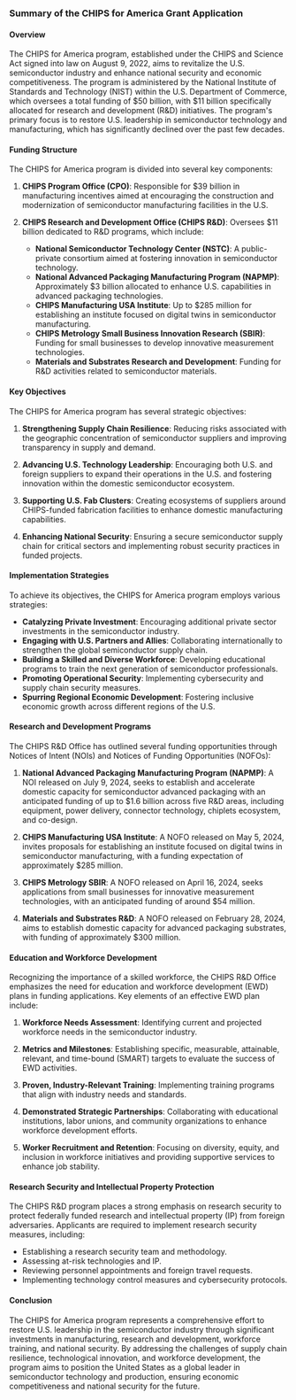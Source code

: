 ### Summary of the CHIPS for America Grant Application

#### Overview

The CHIPS for America program, established under the CHIPS and Science Act signed into law on August 9, 2022, aims to revitalize the U.S. semiconductor industry and enhance national security and economic competitiveness. The program is administered by the National Institute of Standards and Technology (NIST) within the U.S. Department of Commerce, which oversees a total funding of $50 billion, with $11 billion specifically allocated for research and development (R&D) initiatives. The program's primary focus is to restore U.S. leadership in semiconductor technology and manufacturing, which has significantly declined over the past few decades.

#### Funding Structure

The CHIPS for America program is divided into several key components:

1. **CHIPS Program Office (CPO)**: Responsible for $39 billion in manufacturing incentives aimed at encouraging the construction and modernization of semiconductor manufacturing facilities in the U.S.
   
2. **CHIPS Research and Development Office (CHIPS R&D)**: Oversees $11 billion dedicated to R&D programs, which include:
   - **National Semiconductor Technology Center (NSTC)**: A public-private consortium aimed at fostering innovation in semiconductor technology.
   - **National Advanced Packaging Manufacturing Program (NAPMP)**: Approximately $3 billion allocated to enhance U.S. capabilities in advanced packaging technologies.
   - **CHIPS Manufacturing USA Institute**: Up to $285 million for establishing an institute focused on digital twins in semiconductor manufacturing.
   - **CHIPS Metrology Small Business Innovation Research (SBIR)**: Funding for small businesses to develop innovative measurement technologies.
   - **Materials and Substrates Research and Development**: Funding for R&D activities related to semiconductor materials.

#### Key Objectives

The CHIPS for America program has several strategic objectives:

1. **Strengthening Supply Chain Resilience**: Reducing risks associated with the geographic concentration of semiconductor suppliers and improving transparency in supply and demand.

2. **Advancing U.S. Technology Leadership**: Encouraging both U.S. and foreign suppliers to expand their operations in the U.S. and fostering innovation within the domestic semiconductor ecosystem.

3. **Supporting U.S. Fab Clusters**: Creating ecosystems of suppliers around CHIPS-funded fabrication facilities to enhance domestic manufacturing capabilities.

4. **Enhancing National Security**: Ensuring a secure semiconductor supply chain for critical sectors and implementing robust security practices in funded projects.

#### Implementation Strategies

To achieve its objectives, the CHIPS for America program employs various strategies:

- **Catalyzing Private Investment**: Encouraging additional private sector investments in the semiconductor industry.
- **Engaging with U.S. Partners and Allies**: Collaborating internationally to strengthen the global semiconductor supply chain.
- **Building a Skilled and Diverse Workforce**: Developing educational programs to train the next generation of semiconductor professionals.
- **Promoting Operational Security**: Implementing cybersecurity and supply chain security measures.
- **Spurring Regional Economic Development**: Fostering inclusive economic growth across different regions of the U.S.

#### Research and Development Programs

The CHIPS R&D Office has outlined several funding opportunities through Notices of Intent (NOIs) and Notices of Funding Opportunities (NOFOs):

1. **National Advanced Packaging Manufacturing Program (NAPMP)**: A NOI released on July 9, 2024, seeks to establish and accelerate domestic capacity for semiconductor advanced packaging with an anticipated funding of up to $1.6 billion across five R&D areas, including equipment, power delivery, connector technology, chiplets ecosystem, and co-design.

2. **CHIPS Manufacturing USA Institute**: A NOFO released on May 5, 2024, invites proposals for establishing an institute focused on digital twins in semiconductor manufacturing, with a funding expectation of approximately $285 million.

3. **CHIPS Metrology SBIR**: A NOFO released on April 16, 2024, seeks applications from small businesses for innovative measurement technologies, with an anticipated funding of around $54 million.

4. **Materials and Substrates R&D**: A NOFO released on February 28, 2024, aims to establish domestic capacity for advanced packaging substrates, with funding of approximately $300 million.

#### Education and Workforce Development

Recognizing the importance of a skilled workforce, the CHIPS R&D Office emphasizes the need for education and workforce development (EWD) plans in funding applications. Key elements of an effective EWD plan include:

1. **Workforce Needs Assessment**: Identifying current and projected workforce needs in the semiconductor industry.
   
2. **Metrics and Milestones**: Establishing specific, measurable, attainable, relevant, and time-bound (SMART) targets to evaluate the success of EWD activities.

3. **Proven, Industry-Relevant Training**: Implementing training programs that align with industry needs and standards.

4. **Demonstrated Strategic Partnerships**: Collaborating with educational institutions, labor unions, and community organizations to enhance workforce development efforts.

5. **Worker Recruitment and Retention**: Focusing on diversity, equity, and inclusion in workforce initiatives and providing supportive services to enhance job stability.

#### Research Security and Intellectual Property Protection

The CHIPS R&D program places a strong emphasis on research security to protect federally funded research and intellectual property (IP) from foreign adversaries. Applicants are required to implement research security measures, including:

- Establishing a research security team and methodology.
- Assessing at-risk technologies and IP.
- Reviewing personnel appointments and foreign travel requests.
- Implementing technology control measures and cybersecurity protocols.

#### Conclusion

The CHIPS for America program represents a comprehensive effort to restore U.S. leadership in the semiconductor industry through significant investments in manufacturing, research and development, workforce training, and national security. By addressing the challenges of supply chain resilience, technological innovation, and workforce development, the program aims to position the United States as a global leader in semiconductor technology and production, ensuring economic competitiveness and national security for the future.